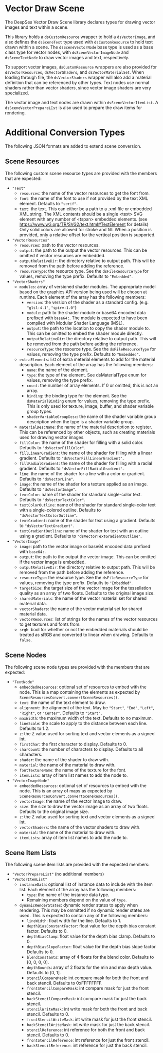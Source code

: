 # Vector Draw Scene

The DeepSea Vector Draw Scene library declares types for drawing vector images and text within a scene.

This library holds a `dsCustomResource` wrapper to hold a `dsVectorImage`, and also defines the `dsSceneText` type used with `dsCustomResource` to hold text drawn within a scene. The `dsSceneVectorNode` base type is used as a base class type for vector nodes, with `dsSceneVectorImageNode` and `dsSceneTextNode` to draw vector images and text, respectively.

To support vector images, `dsCustomResource` wrappers are also provided for `dsVectorResources`, `dsVectorShaders`, and `dsVectorMaterialSet`. When loading through file, the `dsVectorShaders` wrapper will also add a material definition that can be referenced by other types. Text nodes use normal shaders rather than vector shaders, since vector image shaders are very specialized.

The vector image and text nodes are drawn within `dsSceneVectorItemList`. A `dsSceneVectorPrepareLIst` is also used to prepare the draw items for rendering.

# Additional Conversion Types

The following JSON formats are added to extend scene conversion.

## Scene Resources

The following custom scene resource types are provided with the members that are expected:

* `"Text"`
	* `resources`: the name of the vector resources to get the font from.
	* `font`: the name of the font to use if not provided by the text XML element. Defaults to `"serif"`.
	* `text`: the text. This can either be a path to a .xml file or embedded XML string. The XML contents should be a single \<text\> SVG element with any number of \<tspan\> embedded elements. (see https://www.w3.org/TR/SVG2/text.html#TextElement for details) Only solid colors are allowed for stroke and fill. When a position is provided, only a relative offset for the vertical position is supported.
* `"VectorResources"`
	* `resources`: path to the vector resources.
	* `output`: the path to the output the vector resources. This can be omitted if vector resources are embedded.
	* `outputRelativeDir`: the directory relative to output path. This will be removed from the path before adding the reference.
	* `resourceType`: the resource type. See the `dsFileResourceType` for values, removing the type prefix. Defaults to `"Embedded"`.
* `"VectorShaders"`
	* `modules`: array of versioned shader modules. The appropriate model based on the graphics API version being used will be chosen at runtime. Each element of the array has the following members:
		* `version`: the version of the shader as a standard config. (e.g. `"glsl-4.1"`, `"spirv-1.0"`)
		* `module`: path to the shader module or base64 encoded data prefixed with `base64:`. The module is expected to have been compiled with Modular Shader Language (MSL).
		* `output`: the path to the location to copy the shader module to. This can be omitted to embed the shader module directly.
		* `outputRelativeDir`: the directory relative to output path. This will be removed from the path before adding the reference.
		* `resourceType`: the resource type. See the `dsFileResourceType` for values, removing the type prefix. Defaults to `"Embedded"`.
	* `extraElements`: list of extra meterial elements to add for the material description. Each element of the array has the following members:
		* `name`: the name of the element.
		* `type`: the type of the element. See dsMaterialType enum for values, removing the type prefix.
		* `count`: the number of array elements. If 0 or omitted, this is not an array.
		* `binding`: the binding type for the element. See the `dsMaterialBinding` enum for values, removing the type prefix. This is only used for texture, image, buffer, and shader variable group types.
		* `shaderVariableGroupDesc`: the name of the shader variable group description when the type is a shader variable group.
	* `materialDescName`: the name of the material description to register. This can be referenced by other objects, such as creating materials used for drawing vector images.
	* `fillColor`: the name of the shader for filling with a solid color. Defaults to `"dsVectorFillColor"`.
	* `fillLinearGradient`: the name of the shader for filling with a linear gradient. Defaults to `"dsVectorFillLinearGradient"`.
	* `fillRadialGradient`: the name of the shader for filling with a radial gradient. Defaults to `"dsVectorFillRadialGradient"`.
	* `line`: the name of the shader for a line with a color or gradient. Defaults to `"dsVectorLine"`.
	* `image`: the name of the shader for a texture applied as an image. Defaults to `"dsVectorImage"`.
	* `textColor`: name of the shader for standard single-color text. Defaults to `"dsVectorTextColor"`.
	* `textColorOutline`: name of the shader for standard single-color text with a single-colored outline. Defaults to `"dsVectorTextColorOutline"`.
	* `textGradient`: name of the shader for text using a gradient. Defaults to `"dsVectorTextGradient"`.
	* `textGradientOutline`: name of the shader for text with an outline using a gradient. Defaults to `"dsVectorTextGradientOutline"`.
* `"VectorImage"`
	* `image`: path to the vector image or base64 encoded data prefixed with `base64:`.
	* `output`: the path to the output the vector image. This can be omitted if the vector image is embedded.
	* `outputRelativeDir`: the directory relative to output path. This will be removed from the path before adding the reference.
	* `resourceType`: the resource type. See the `dsFileResourceType` for values, removing the type prefix. Defaults to `"Embedded"`.
	* `targetSize`: the target size of the vector image for the tessellation quality as an array of two floats. Defaults to the original image size.
	* `sharedMaterials`: the name of the vector material set for shared material data.
	* `vectorShaders`: the name of the vector material set for shared material data.
	* `vectorResources`: list of strings for the names of the vector resources to get textures and fonts from.
	* `srgb`: bool for whether or not the embedded materials should be treated as sRGB and converted to linear when drawing. Defaults to `false`.

## Scene Nodes

The following scene node types are provided with the members that are expected:

* `"TextNode"`
	* `embeddedResources`: optional set of resources to embed with the node. This is a map containing the elements as expected by `SceneResourcesConvert.convertSceneResources()`.
	* `text`: the name of the text element to draw. 
	* `alignment`: the alignment of the text. May be `"Start"`, `"End"`, `"Left"`, `"Right"`, or `"Center"`. Defaults to `"Start"`.
	* `maxWidth`: the maximum width of the text. Defaults to no maximum.
	* `lineScale`: the scale to apply to the distance between each line. Defaults to 1.2.
	* `z`: the Z value used for sorting text and vector elements as a signed int.
	* `firstChar`: the first character to display. Defaults to 0.
	* `charCount`: the number of characters to display. Defaults to all characters.
	* `shader`: the name of the shader to draw with.
	* `material`: the name of the material to draw with.
	* `fontTextureName`: the name of the texture for the font.
	* `itemLists`: array of item list names to add the node to.
* `"VectorImageNode"`
	* `embeddedResources`: optional set of resources to embed with the node. This is an array of maps as expected by `SceneResourcesConvert.convertSceneResources()`.
	* `vectorImage`: the name of the vector image to draw.
	* `size`: the size to draw the vector image as an array of two floats. Defaults to the original image size.
	* `z`: the Z value used for sorting text and vector elements as a signed int.
	* `vectorShaders`: the name of the vector shaders to draw with.
	* `material`: the name of the material to draw with.
	* `itemLists`: array of item list names to add the node to.
	
## Scene Item Lists

The following scene item lists are provided with the expected members:

* `"VectorPrepareList"` (no additional members)
* `"VectorItemList"`
	* `instanceData`: optional list of instance data to include with the item list. Each element of the array has the following members:
		* `type`: the name of the instance data type.
		* Remaining members depend on the value of `type`.
	* `dynamicRenderStates`: dynamic render states to apply when rendering. This may be ommitted if no dynamic render states are used. This is expected to contain any of the following members:
		* `lineWidth`: float width for the line. Defaults to 1.
		* `depthBiasConstantFactor`: float value for the depth bias constant factor. Defaults to 0.
		* `depthBiasClamp`: float value for the depth bias clamp. Defaults to 0.
		* `depthBiasSlopeFactor`: float value for the depth bias slope factor. Defaults to 0.
		* `blendConstants`: array of 4 floats for the blend color. Defaults to \[0, 0, 0, 0\].
		* `depthBounds`: array of 2 floats for the min and max depth value. Defaults to \[0, 1\].
		* `stencilCompareMask`: int compare mask for both the front and back stencil. Defaults to 0xFFFFFFFF.
		* `frontStencilCompareMask`: int compare mask for just the front stencil.
		* `backStencilCompareMask`: int compare mask for just the back stencil.
		* `stencilWriteMask`: int write mask for both the front and back stencil. Defaults to 0.
		* `frontStencilWriteMask`: int write mask for just the front stencil.
		* `backStencilWriteMask`: int write mask for just the back stencil.
		* `stencilReference`: int reference for both the front and back stencil. Defaults to 0.
		* `frontStencilReference`: int reference for just the front stencil.
		* `backStencilReference`: int reference for just the back stencil.
